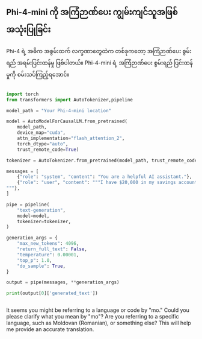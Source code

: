 ## **Phi-4-mini ကို အကြံဉာဏ်ပေး ကျွမ်းကျင်သူအဖြစ် အသုံးပြုခြင်း**

Phi-4 ရဲ့ အဓိက အစွမ်းထက် လက္ခဏာတွေထဲက တစ်ခုကတော့ အကြံဉာဏ်ပေး စွမ်းရည် အရမ်းပြင်းထန်မှု ဖြစ်ပါတယ်။ Phi-4-mini ရဲ့ အကြံဉာဏ်ပေး စွမ်းရည် ပြင်းထန်မှုကို စမ်းသပ်ကြည့်ရအောင်။

```python

import torch
from transformers import AutoTokenizer,pipeline

model_path = "Your Phi-4-mini location"

model = AutoModelForCausalLM.from_pretrained(
    model_path,
    device_map="cuda",
    attn_implementation="flash_attention_2",
    torch_dtype="auto",
    trust_remote_code=True)

tokenizer = AutoTokenizer.from_pretrained(model_path, trust_remote_code=True)

messages = [
    {"role": "system", "content": "You are a helpful AI assistant."},
    {"role": "user", "content": """I have $20,000 in my savings account, where I receive a 4% profit per year and payments twice a year. Can you please tell me how long it will take for me to become a millionaire? Thinks step by step carefully.
"""},
]

pipe = pipeline(
    "text-generation",
    model=model,
    tokenizer=tokenizer,
)

generation_args = {
    "max_new_tokens": 4096,
    "return_full_text": False,
    "temperature": 0.00001,
    "top_p": 1.0,
    "do_sample": True,
}

output = pipe(messages, **generation_args)

print(output[0]['generated_text'])



```

It seems you might be referring to a language or code by "mo." Could you please clarify what you mean by "mo"? Are you referring to a specific language, such as Moldovan (Romanian), or something else? This will help me provide an accurate translation.